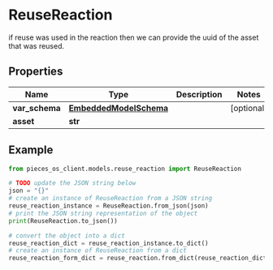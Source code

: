 # ReuseReaction

if reuse was used in the reaction then we can provide the uuid of the asset that was reused.

## Properties

Name | Type | Description | Notes
------------ | ------------- | ------------- | -------------
**var_schema** | [**EmbeddedModelSchema**](EmbeddedModelSchema) |  | [optional] 
**asset** | **str** |  | 

## Example

```python
from pieces_os_client.models.reuse_reaction import ReuseReaction

# TODO update the JSON string below
json = "{}"
# create an instance of ReuseReaction from a JSON string
reuse_reaction_instance = ReuseReaction.from_json(json)
# print the JSON string representation of the object
print(ReuseReaction.to_json())

# convert the object into a dict
reuse_reaction_dict = reuse_reaction_instance.to_dict()
# create an instance of ReuseReaction from a dict
reuse_reaction_form_dict = reuse_reaction.from_dict(reuse_reaction_dict)
```



